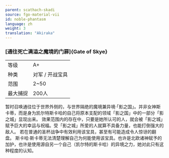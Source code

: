 ```yaml
---
parent: scathach-skadi
source: fgo-material-vii
id: noble-phantasm
language: zh
weight: 3
translation: "Akiraka"
---
```


### [通往死亡满溢之魔境的门扉]{Gate of Skye}

<table>
  <tr><td>等级</td><td>A+</td></tr>
  <tr><td>种类</td><td>对军 / 开战宝具</td></tr>
  <tr><td>范围</td><td>2~50</td></tr>
  <tr><td>最大捕捉</td><td>200人</td></tr>
</table>

暂时召唤通往位于世界外侧的，与世界隔绝的魔境兼异境·「影之国」。并非女神斯卡蒂，而是身为凯尔特斯卡哈的自己将原本支配的领域「影之国」中的一部分「影之城」显现出来。
效果范围内的存在中，只要是她所认可的人，就会被「影之城」赋予巨大的幸运与祝福。受「影之城」所爱的人就算不具备力量，也能打倒强大的敌人。
若在普通的圣杯战争中有效利用该宝具，甚至有可能造成令人惊讶的翻盘。
斯卡哈·斯卡蒂无法清楚理解自己为何能使用该宝具。也许是北欧诸神赋予的加护，也许是使用源自另一个自己（凯尔特的斯卡哈）的异境之力，她对此只有这种程度的认知。
